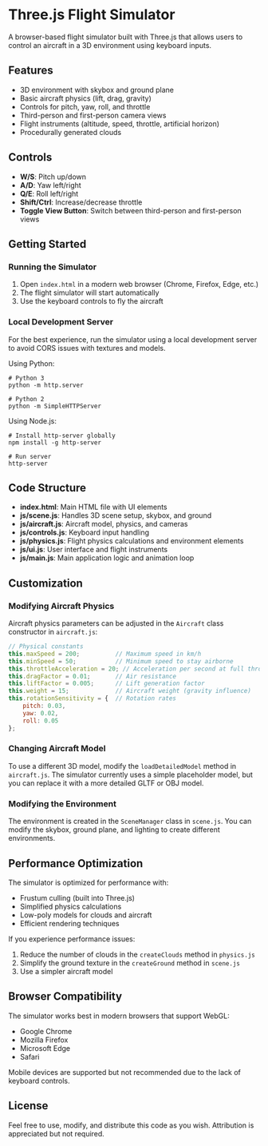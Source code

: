 # Three.js Flight Simulator

A browser-based flight simulator built with Three.js that allows users to control an aircraft in a 3D environment using keyboard inputs.

## Features

- 3D environment with skybox and ground plane
- Basic aircraft physics (lift, drag, gravity)
- Controls for pitch, yaw, roll, and throttle
- Third-person and first-person camera views
- Flight instruments (altitude, speed, throttle, artificial horizon)
- Procedurally generated clouds

## Controls

- **W/S**: Pitch up/down
- **A/D**: Yaw left/right
- **Q/E**: Roll left/right
- **Shift/Ctrl**: Increase/decrease throttle
- **Toggle View Button**: Switch between third-person and first-person views

## Getting Started

### Running the Simulator

1. Open `index.html` in a modern web browser (Chrome, Firefox, Edge, etc.)
2. The flight simulator will start automatically
3. Use the keyboard controls to fly the aircraft

### Local Development Server

For the best experience, run the simulator using a local development server to avoid CORS issues with textures and models.

Using Python:
```
# Python 3
python -m http.server

# Python 2
python -m SimpleHTTPServer
```

Using Node.js:
```
# Install http-server globally
npm install -g http-server

# Run server
http-server
```

## Code Structure

- **index.html**: Main HTML file with UI elements
- **js/scene.js**: Handles 3D scene setup, skybox, and ground
- **js/aircraft.js**: Aircraft model, physics, and cameras
- **js/controls.js**: Keyboard input handling
- **js/physics.js**: Flight physics calculations and environment elements
- **js/ui.js**: User interface and flight instruments
- **js/main.js**: Main application logic and animation loop

## Customization

### Modifying Aircraft Physics

Aircraft physics parameters can be adjusted in the `Aircraft` class constructor in `aircraft.js`:

```javascript
// Physical constants
this.maxSpeed = 200;          // Maximum speed in km/h
this.minSpeed = 50;           // Minimum speed to stay airborne
this.throttleAcceleration = 20; // Acceleration per second at full throttle
this.dragFactor = 0.01;       // Air resistance
this.liftFactor = 0.005;      // Lift generation factor
this.weight = 15;             // Aircraft weight (gravity influence)
this.rotationSensitivity = {  // Rotation rates
    pitch: 0.03,
    yaw: 0.02,
    roll: 0.05
};
```

### Changing Aircraft Model

To use a different 3D model, modify the `loadDetailedModel` method in `aircraft.js`. The simulator currently uses a simple placeholder model, but you can replace it with a more detailed GLTF or OBJ model.

### Modifying the Environment

The environment is created in the `SceneManager` class in `scene.js`. You can modify the skybox, ground plane, and lighting to create different environments.

## Performance Optimization

The simulator is optimized for performance with:
- Frustum culling (built into Three.js)
- Simplified physics calculations
- Low-poly models for clouds and aircraft
- Efficient rendering techniques

If you experience performance issues:
1. Reduce the number of clouds in the `createClouds` method in `physics.js`
2. Simplify the ground texture in the `createGround` method in `scene.js`
3. Use a simpler aircraft model

## Browser Compatibility

The simulator works best in modern browsers that support WebGL:
- Google Chrome
- Mozilla Firefox
- Microsoft Edge
- Safari

Mobile devices are supported but not recommended due to the lack of keyboard controls.

## License

Feel free to use, modify, and distribute this code as you wish. Attribution is appreciated but not required. 